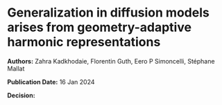 # Generalization in diffusion models arises from geometry-adaptive harmonic representations

**Authors:** Zahra Kadkhodaie, Florentin Guth, Eero P Simoncelli, Stéphane Mallat

**Publication Date:** 16 Jan 2024

**Decision:** 

